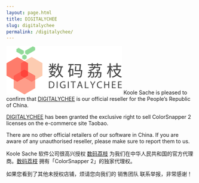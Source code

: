 ```yaml
---
layout: page.html
title: DIGITALYCHEE
slug: digitalychee
permalink: /digitalychee/
---
```


![digitalychee logo](/img/digitalychee.png)
Koole Sache is pleased to confirm that [DIGITALYCHEE](http://lizhi.io/) is our official reseller for the People’s Republic of China. 

[DIGITALYCHEE](http://lizhi.io) has been granted the exclusive right to sell ColorSnapper 2 licenses on the e-commerce site Taobao.

There are no other official retailers of our software in China. If you are aware of any unauthorised reseller, please make sure to report them to us.

Koole Sache 软件公司很高兴授权 [数码荔枝](http://lizhi.io) 为我们在中华人民共和国的官方代理商。[数码荔枝](http://lizhi.io) 拥有「ColorSnapper 2」的独家代理权。

如果您看到了其他未授权店铺，烦请您向我们的 销售团队 联系举报，非常感谢！
